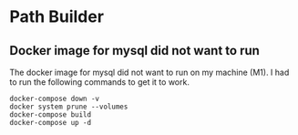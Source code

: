 # Path Builder

## Docker image for mysql did not want to run
The docker image for mysql did not want to run on my machine (M1). I had to run the following commands to get it to work.
```
docker-compose down -v
docker system prune --volumes
docker-compose build
docker-compose up -d
```
